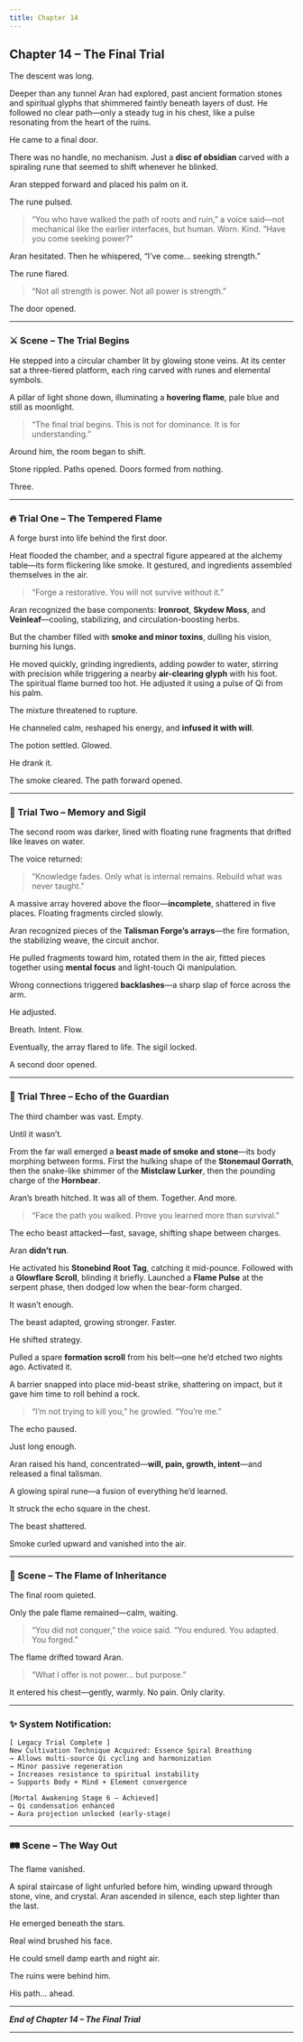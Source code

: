```yaml
---
title: Chapter 14
---
```



## **Chapter 14 – The Final Trial**

The descent was long.

Deeper than any tunnel Aran had explored, past ancient formation stones and spiritual glyphs that shimmered faintly beneath layers of dust. He followed no clear path—only a steady tug in his chest, like a pulse resonating from the heart of the ruins.

He came to a final door.

There was no handle, no mechanism. Just a **disc of obsidian** carved with a spiraling rune that seemed to shift whenever he blinked.

Aran stepped forward and placed his palm on it.

The rune pulsed.

> “You who have walked the path of roots and ruin,” a voice said—not mechanical like the earlier interfaces, but human. Worn. Kind. “Have you come seeking power?”

Aran hesitated. Then he whispered, “I’ve come… seeking strength.”

The rune flared.

> “Not all strength is power. Not all power is strength.”

The door opened.

---

### ⚔️ Scene – The Trial Begins

He stepped into a circular chamber lit by glowing stone veins. At its center sat a three-tiered platform, each ring carved with runes and elemental symbols.

A pillar of light shone down, illuminating a **hovering flame**, pale blue and still as moonlight.

> “The final trial begins. This is not for dominance. It is for understanding.”

Around him, the room began to shift.

Stone rippled. Paths opened. Doors formed from nothing.

Three.

---

### 🔥 Trial One – The Tempered Flame

A forge burst into life behind the first door.

Heat flooded the chamber, and a spectral figure appeared at the alchemy table—its form flickering like smoke. It gestured, and ingredients assembled themselves in the air.

> “Forge a restorative. You will not survive without it.”

Aran recognized the base components: **Ironroot**, **Skydew Moss**, and **Veinleaf**—cooling, stabilizing, and circulation-boosting herbs.

But the chamber filled with **smoke and minor toxins**, dulling his vision, burning his lungs.

He moved quickly, grinding ingredients, adding powder to water, stirring with precision while triggering a nearby **air-clearing glyph** with his foot. The spiritual flame burned too hot. He adjusted it using a pulse of Qi from his palm.

The mixture threatened to rupture.

He channeled calm, reshaped his energy, and **infused it with will**.

The potion settled. Glowed.

He drank it.

The smoke cleared. The path forward opened.

---

### 🧠 Trial Two – Memory and Sigil

The second room was darker, lined with floating rune fragments that drifted like leaves on water.

The voice returned:

> “Knowledge fades. Only what is internal remains. Rebuild what was never taught.”

A massive array hovered above the floor—**incomplete**, shattered in five places. Floating fragments circled slowly.

Aran recognized pieces of the **Talisman Forge’s arrays**—the fire formation, the stabilizing weave, the circuit anchor.

He pulled fragments toward him, rotated them in the air, fitted pieces together using **mental focus** and light-touch Qi manipulation.

Wrong connections triggered **backlashes**—a sharp slap of force across the arm.

He adjusted.

Breath. Intent. Flow.

Eventually, the array flared to life. The sigil locked.

A second door opened.

---

### 🐉 Trial Three – Echo of the Guardian

The third chamber was vast. Empty.

Until it wasn’t.

From the far wall emerged a **beast made of smoke and stone**—its body morphing between forms. First the hulking shape of the **Stonemaul Gorrath**, then the snake-like shimmer of the **Mistclaw Lurker**, then the pounding charge of the **Hornbear**.

Aran’s breath hitched. It was all of them. Together. And more.

> “Face the path you walked. Prove you learned more than survival.”

The echo beast attacked—fast, savage, shifting shape between charges.

Aran **didn’t run**.

He activated his **Stonebind Root Tag**, catching it mid-pounce. Followed with a **Glowflare Scroll**, blinding it briefly. Launched a **Flame Pulse** at the serpent phase, then dodged low when the bear-form charged.

It wasn’t enough.

The beast adapted, growing stronger. Faster.

He shifted strategy.

Pulled a spare **formation scroll** from his belt—one he’d etched two nights ago. Activated it.

A barrier snapped into place mid-beast strike, shattering on impact, but it gave him time to roll behind a rock.

> “I’m not trying to kill you,” he growled. “You’re me.”

The echo paused.

Just long enough.

Aran raised his hand, concentrated—**will, pain, growth, intent**—and released a final talisman.

A glowing spiral rune—a fusion of everything he’d learned.

It struck the echo square in the chest.

The beast shattered.

Smoke curled upward and vanished into the air.

---

### 🌌 Scene – The Flame of Inheritance

The final room quieted.

Only the pale flame remained—calm, waiting.

> “You did not conquer,” the voice said. “You endured. You adapted. You forged.”

The flame drifted toward Aran.

> “What I offer is not power… but purpose.”

It entered his chest—gently, warmly. No pain. Only clarity.

---

### ✨ System Notification:

```plaintext
[ Legacy Trial Complete ]  
New Cultivation Technique Acquired: Essence Spiral Breathing  
→ Allows multi-source Qi cycling and harmonization  
→ Minor passive regeneration  
→ Increases resistance to spiritual instability  
→ Supports Body + Mind + Element convergence

[Mortal Awakening Stage 6 – Achieved]  
→ Qi condensation enhanced  
→ Aura projection unlocked (early-stage)
```

---

### 🛤️ Scene – The Way Out

The flame vanished.

A spiral staircase of light unfurled before him, winding upward through stone, vine, and crystal. Aran ascended in silence, each step lighter than the last.

He emerged beneath the stars.

Real wind brushed his face.

He could smell damp earth and night air.

The ruins were behind him.

His path… ahead.

---

***End of Chapter 14 – The Final Trial***

---
